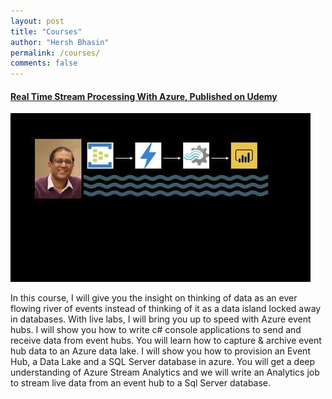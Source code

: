 ```yaml
---
layout: post
title: "Courses"
author: "Hersh Bhasin"
permalink: /courses/
comments: false
---
```


<h4><a href= "http://bit.ly/2sDSyT4">Real Time Stream Processing With Azure, Published on Udemy</a></h4>
<a href= "http://bit.ly/2sDSyT4">
<img  alt="Hersh Bhasin"  src="../assets/course-streaming.jpeg">
</a>

In this course, I will give you the insight on thinking of data as an ever flowing river of events instead of thinking of it as a data island locked away in databases. With live labs, I will bring you up to speed with Azure event hubs. I will show you how to write c# console applications to send and receive data from event hubs. You will learn how to capture & archive event hub data to an Azure data lake. I will show you how to provision an Event Hub, a Data Lake and a SQL Server database in azure. You will get a deep understanding of Azure Stream Analytics and we will write an Analytics job  to stream live data from an event hub to a Sql Server database.




